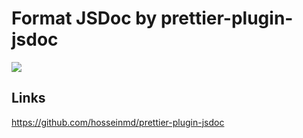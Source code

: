 # Format JSDoc by prettier-plugin-jsdoc

[![](https://img.shields.io/endpoint?url=https://raw.githubusercontent.com/cncolder/demo/master/shields/codesandbox.json)](https://githubbox.com/cncolder/demo/tree/master/prettier/format-jsdoc-by-prettier-plugin-jsdoc)

## Links

https://github.com/hosseinmd/prettier-plugin-jsdoc
